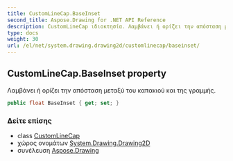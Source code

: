 ```yaml
---
title: CustomLineCap.BaseInset
second_title: Aspose.Drawing for .NET API Reference
description: CustomLineCap ιδιοκτησία. Λαμβάνει ή ορίζει την απόσταση μεταξύ του καπακιού και της γραμμής.
type: docs
weight: 30
url: /el/net/system.drawing.drawing2d/customlinecap/baseinset/
---
```

## CustomLineCap.BaseInset property

Λαμβάνει ή ορίζει την απόσταση μεταξύ του καπακιού και της γραμμής.

```csharp
public float BaseInset { get; set; }
```

### Δείτε επίσης

* class [CustomLineCap](../)
* χώρος ονομάτων [System.Drawing.Drawing2D](../../customlinecap/)
* συνέλευση [Aspose.Drawing](../../../)


